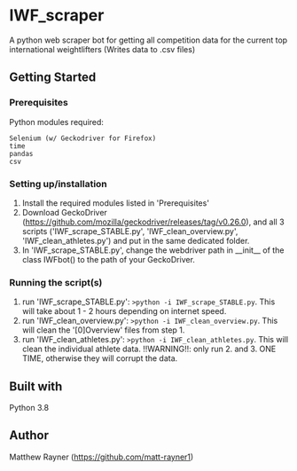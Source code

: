 # IWF_scraper
A python web scraper bot for getting all competition data for the current top international weightlifters
(Writes data to .csv files)

## Getting Started

### Prerequisites
Python modules required:
```
Selenium (w/ Geckodriver for Firefox)
time
pandas
csv
```

### Setting up/installation
1) Install the required modules listed in 'Prerequisites'
2) Download GeckoDriver (https://github.com/mozilla/geckodriver/releases/tag/v0.26.0), and all 3 scripts ('IWF_scrape_STABLE.py', 'IWF_clean_overview.py', 'IWF_clean_athletes.py') and put in the same dedicated folder.
3) In 'IWF_scrape_STABLE.py', change the webdriver path in \_\_init__ of the class IWFbot() to the path of your GeckoDriver.

### Running the script(s)
1) run 'IWF_scrape_STABLE.py': ```>python -i IWF_scrape_STABLE.py```. This will take about 1 - 2 hours depending on internet speed.
2) run 'IWF_clean_overview.py': ```>python -i IWF_clean_overview.py```. This will clean the '[0]Overview' files from step 1.
3) run 'IWF_clean_athletes.py': ```>python -i IWF_clean_athletes.py```. This will clean the individual athlete data. 
!!WARNING!!: only run 2. and 3. ONE TIME, otherwise they will corrupt the data.

## Built with
Python 3.8

## Author
Matthew Rayner (https://github.com/matt-rayner1)
